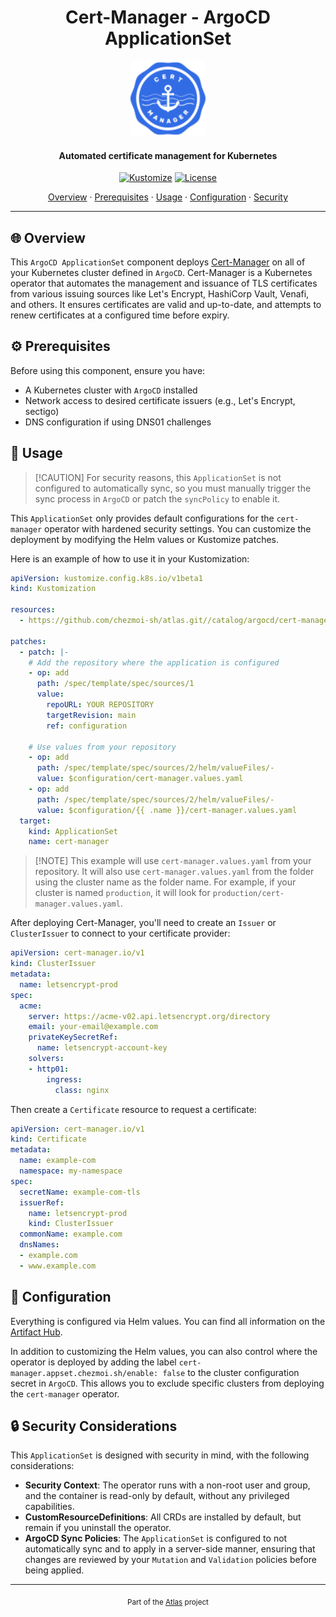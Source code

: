 <!-- markdownlint-disable MD033 MD041 -->

<div align="center">
  <h1 align="center">Cert-Manager - ArgoCD ApplicationSet</h1>
  <img src="../../../docs/assets/icons/system/cert-manager.svg" alt="Cert-Manager Logo" width="120" height="120">
</div>

<h4 align="center">Automated certificate management for Kubernetes</h4>

<div align="center">

[![Kustomize](https://img.shields.io/badge/Kustomize-ready-green?logo=kubernetes\&logoColor=white\&logoWidth=20)](https://kustomize.io)
[![License](https://img.shields.io/badge/License-Apache_2.0-blue?logo=git\&logoColor=white\&logoWidth=20)](../../../LICENSE)

<!-- trunk-ignore-begin(markdown-link-check/404) -->

<a href="#-overview">Overview</a> · <a href="#%EF%B8%8F-prerequisites">Prerequisites</a> · <a href="#-usage">Usage</a> · <a href="#-configuration">Configuration</a> · <a href="#-security-considerations">Security</a>

<!-- trunk-ignore-end(markdown-link-check/404) -->

</div>

***

## 🌐 Overview

This `ArgoCD ApplicationSet` component deploys [Cert-Manager](https://cert-manager.io/) on all of your Kubernetes cluster defined in `ArgoCD`. Cert-Manager is a Kubernetes operator that automates the management and issuance of TLS certificates from various issuing sources like Let's Encrypt, HashiCorp Vault, Venafi, and others. It ensures certificates are valid and up-to-date, and attempts to renew certificates at a configured time before expiry.

## ⚙️ Prerequisites

Before using this component, ensure you have:

* A Kubernetes cluster with `ArgoCD` installed
* Network access to desired certificate issuers (e.g., Let's Encrypt, sectigo)
* DNS configuration if using DNS01 challenges

## 🚀 Usage

> \[!CAUTION]
> For security reasons, this `ApplicationSet` is not configured to automatically sync, so you must manually trigger the sync process in `ArgoCD` or patch the `syncPolicy` to enable it.

This `ApplicationSet` only provides default configurations for the `cert-manager` operator with hardened security settings. You can customize the deployment by modifying the Helm values or Kustomize patches.

Here is an example of how to use it in your Kustomization:

```yaml
apiVersion: kustomize.config.k8s.io/v1beta1
kind: Kustomization

resources:
  - https://github.com/chezmoi-sh/atlas.git//catalog/argocd/cert-manager?ref=main

patches:
  - patch: |-
    # Add the repository where the application is configured
    - op: add
      path: /spec/template/spec/sources/1
      value:
        repoURL: YOUR REPOSITORY
        targetRevision: main
        ref: configuration

    # Use values from your repository
    - op: add
      path: /spec/template/spec/sources/2/helm/valueFiles/-
      value: $configuration/cert-manager.values.yaml
    - op: add
      path: /spec/template/spec/sources/2/helm/valueFiles/-
      value: $configuration/{{ .name }}/cert-manager.values.yaml
  target:
    kind: ApplicationSet
    name: cert-manager
```

> \[!NOTE]
> This example will use `cert-manager.values.yaml` from your repository. It will also use `cert-manager.values.yaml` from the folder using the cluster name as the folder name. For example, if your cluster is named `production`, it will look for `production/cert-manager.values.yaml`.

After deploying Cert-Manager, you'll need to create an `Issuer` or `ClusterIssuer` to connect to your certificate provider:

```yaml
apiVersion: cert-manager.io/v1
kind: ClusterIssuer
metadata:
  name: letsencrypt-prod
spec:
  acme:
    server: https://acme-v02.api.letsencrypt.org/directory
    email: your-email@example.com
    privateKeySecretRef:
      name: letsencrypt-account-key
    solvers:
    - http01:
        ingress:
          class: nginx
```

Then create a `Certificate` resource to request a certificate:

```yaml
apiVersion: cert-manager.io/v1
kind: Certificate
metadata:
  name: example-com
  namespace: my-namespace
spec:
  secretName: example-com-tls
  issuerRef:
    name: letsencrypt-prod
    kind: ClusterIssuer
  commonName: example.com
  dnsNames:
  - example.com
  - www.example.com
```

## 🔧 Configuration

Everything is configured via Helm values. You can find all information on the [Artifact Hub](https://artifacthub.io/packages/helm/cert-manager/cert-manager).

In addition to customizing the Helm values, you can also control where the operator is deployed by adding the label `cert-manager.appset.chezmoi.sh/enable: false` to the cluster configuration secret in `ArgoCD`. This allows you to exclude specific clusters from deploying the `cert-manager` operator.

## 🔒 Security Considerations

This `ApplicationSet` is designed with security in mind, with the following considerations:

* **Security Context**: The operator runs with a non-root user and group, and the container is read-only by default, without any privileged capabilities.
* **CustomResourceDefinitions**: All CRDs are installed by default, but remain if you uninstall the operator.
* **ArgoCD Sync Policies**: The `ApplicationSet` is configured to not automatically sync and to apply in a server-side manner, ensuring that changes are reviewed by your `Mutation` and `Validation` policies before being applied.

***

<div align="center">
  <sub>Part of the <a href="../../../README.md">Atlas</a> project</sub>
</div>
